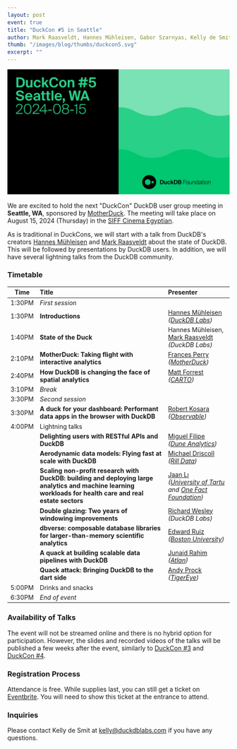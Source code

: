 ```yaml
---
layout: post
event: true
title: "DuckCon #5 in Seattle"
author: Mark Raasveldt, Hannes Mühleisen, Gabor Szarnyas, Kelly de Smit
thumb: "/images/blog/thumbs/duckcon5.svg"
excerpt: ""
---
```


<img src="/images/duckcon5-splashscreen.svg"
     alt="DuckCon #5 Splashscreen"
     width="680"
     />

We are excited to hold the next "DuckCon" DuckDB user group meeting in **Seattle, WA**, sponsored by [MotherDuck](https://motherduck.com/).
The meeting will take place on August 15, 2024 (Thursday) in the [SIFF Cinema Egyptian](https://www.siff.net/cinema/cinema-venues/siff-cinema-egyptian).

As is traditional in DuckCons, we will start with a talk from DuckDB's creators [Hannes Mühleisen](https://hannes.muehleisen.org/) and [Mark Raasveldt](https://mytherin.github.io/) about the state of DuckDB. This will be followed by presentations by DuckDB users. In addition, we will have several lightning talks from the DuckDB community.

### Timetable

<!-- To watch the recordings, see the [playlist of talks](https://www.youtube.com/playlist?list=). -->

| Time | Title | Presenter |
| ------ | :----------------------------------------------------------------------------------------------------------------------------- | :----------------------------------------------------------------|
| 1:30PM | _First session_ | |
| 1:30PM | **Introductions** | [Hannes Mühleisen](https://hannes.muehleisen.org/) <br/> _([DuckDB Labs](https://duckdblabs.com/))_ |
| 1:40PM | **State of the Duck** | Hannes Mühleisen, [Mark Raasveldt](https://mytherin.github.io/) <br/> _(DuckDB Labs)_ |
| 2:10PM | **MotherDuck: Taking flight with interactive analytics** | [Frances Perry](https://www.linkedin.com/in/frances-perry/) <br/> _([MotherDuck](https://motherduck.com/))_ |
| 2:40PM | **How DuckDB is changing the face of spatial analytics** | [Matt Forrest](https://www.linkedin.com/in/mbforr/) <br/> _([CARTO](https://carto.com/))_ |
| 3:10PM | _Break_ | |
| 3:30PM | _Second session_ | |
| 3:30PM | **A duck for your dashboard: Performant data apps in the browser with DuckDB** | [Robert Kosara](https://www.linkedin.com/in/rkosara/) <br/> _([Observable](https://observablehq.com/))_ |
| 4:00PM | Lightning talks | |
| | **Delighting users with RESTful APIs and DuckDB** | [Miguel Filipe](https://www.linkedin.com/in/miguelmfilipe/) <br/> _([Dune Analytics](https://dune.com/))_ |
| | **Aerodynamic data models: Flying fast at scale with DuckDB** | [Michael Driscoll](https://twitter.com/medriscoll) <br/> _([Rill Data](https://www.rilldata.com/))_ |
| | **Scaling non-profit research with DuckDB: building and deploying large analytics and machine learning workloads for health care and real estate sectors** | [Jaan Lı](https://jaan.io/) <br/> _([University of Tartu](https://ut.ee/en/home) and [One Fact Foundation](https://www.onefact.org/))_ |
| | **Double glazing: Two years of windowing improvements** | [Richard Wesley](https://www.linkedin.com/in/riwesley/) <br/> _(DuckDB Labs)_ |
| | **dbverse: composable database libraries for larger-than-memory scientific analytics** | [Edward Ruiz](https://twitter.com/Ed2uiz) <br/> _([Boston University](https://www.bu.edu/))_ |
| | **A quack at building scalable data pipelines with DuckDB** | [Junaid Rahim](https://www.linkedin.com/in/junaidrahim/) <br/> _([Atlan](https://atlan.com/))_ |
| | **Quack attack: Bringing DuckDB to the dart side** | [Andy Prock](https://www.linkedin.com/in/andyprock/) <br/> _([TigerEye](https://www.tigereye.com/))_ |
| 5:00PM | Drinks and snacks | |
| 6:30PM | _End of event_ | |

### Availability of Talks

The event will not be streamed online and there is no hybrid option for participation.
However, the slides and recorded videos of the talks will be published a few weeks after the event, similarly to [DuckCon #3](/2023/04/28/duckcon3) and [DuckCon #4](/2023/10/06/duckcon4).

### Registration Process

Attendance is free. While supplies last, you can still get a ticket on [Eventbrite](https://www.eventbrite.com/e/duckcon-5-tickets-877957674037).
You will need to show this ticket at the entrance to attend.

<!-- **If you register before XXX, you will get a badge with your name at the registration desk.** -->

### Inquiries

Please contact Kelly de Smit at [kelly@duckdblabs.com](mailto:kelly@duckdblabs.com) if you have any questions.
